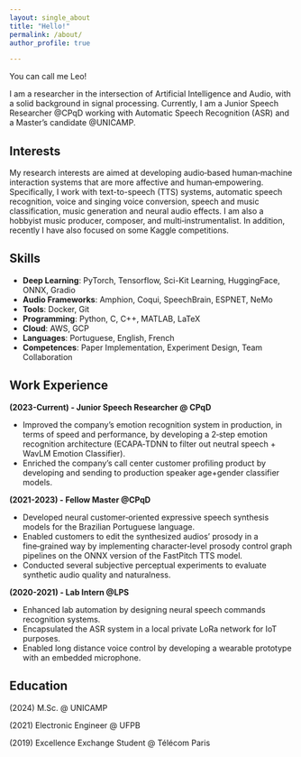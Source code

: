 ```yaml
---
layout: single_about
title: "Hello!"
permalink: /about/
author_profile: true

---
```


You can call me Leo!

I am a researcher in the intersection of Artificial Intelligence and Audio, with a solid background in signal processing. Currently, I am a Junior Speech Researcher @CPqD working with Automatic Speech Recognition (ASR) and a Master’s candidate @UNICAMP.

## Interests
My research interests are aimed at developing audio‑based human‑machine interaction systems that are more affective and human‑empowering. Specifically, I work with text-to-speech (TTS) systems, automatic speech recognition, voice and singing voice conversion, speech and music classification, music generation and neural audio effects. I am also a hobbyist music producer, composer, and multi‑instrumentalist. In addition, recently I have also focused on some Kaggle competitions.

## Skills
  * **Deep Learning**: PyTorch, Tensorflow, Sci-Kit Learning, HuggingFace, ONNX, Gradio
  * **Audio Frameworks**: Amphion, Coqui, SpeechBrain, ESPNET, NeMo
  * **Tools**: Docker, Git
  * **Programming**: Python, C, C++, MATLAB, LaTeX
  * **Cloud**: AWS, GCP
  * **Languages**: Portuguese, English, French
  * **Competences**: Paper Implementation, Experiment Design, Team Collaboration

## Work Experience
**(2023-Current) - Junior Speech Researcher @ CPqD**
  * Improved the company’s emotion recognition system in production, in terms of speed and performance, by developing a 2‑step emotion recognition architecture (ECAPA‑TDNN to filter out neutral speech + WavLM Emotion Classifier).
  * Enriched the company’s call center customer profiling product by developing and sending to production speaker age+gender classifier models.
    
**(2021-2023) - Fellow Master @CPqD**
  * Developed neural customer‑oriented expressive speech synthesis models for the Brazilian Portuguese language.
  * Enabled customers to edit the synthesized audios’ prosody in a fine‑grained way by implementing character‑level prosody control graph
pipelines on the ONNX version of the FastPitch TTS model.
  * Conducted several subjective perceptual experiments to evaluate synthetic audio quality and naturalness.
    
**(2020-2021) - Lab Intern @LPS**
  * Enhanced lab automation by designing neural speech commands recognition systems.
  * Encapsulated the ASR system in a local private LoRa network for IoT purposes.
  * Enabled long distance voice control by developing a wearable prototype with an embedded microphone.
    
## Education
(2024) M.Sc. @ UNICAMP

(2021) Electronic Engineer @ UFPB

(2019) Excellence Exchange Student @ Télécom Paris
